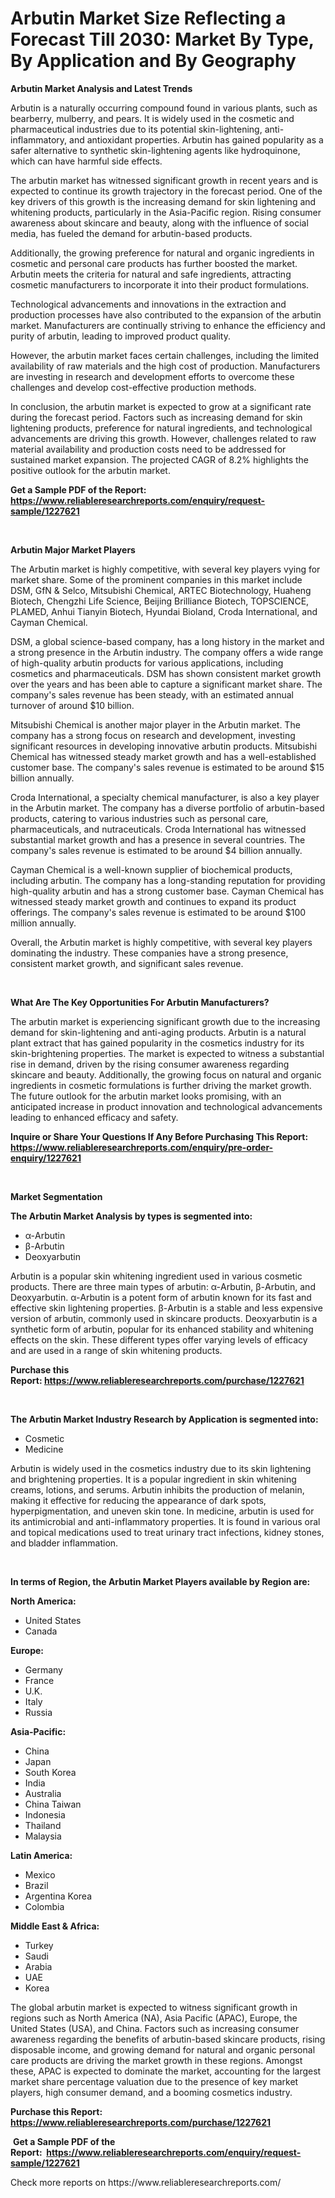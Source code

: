 <p><h1>Arbutin Market Size Reflecting a Forecast Till 2030: Market By Type, By Application and By Geography</h1></p><p><strong>Arbutin Market Analysis and Latest Trends</strong></p>
<p><p>Arbutin is a naturally occurring compound found in various plants, such as bearberry, mulberry, and pears. It is widely used in the cosmetic and pharmaceutical industries due to its potential skin-lightening, anti-inflammatory, and antioxidant properties. Arbutin has gained popularity as a safer alternative to synthetic skin-lightening agents like hydroquinone, which can have harmful side effects.</p><p>The arbutin market has witnessed significant growth in recent years and is expected to continue its growth trajectory in the forecast period. One of the key drivers of this growth is the increasing demand for skin lightening and whitening products, particularly in the Asia-Pacific region. Rising consumer awareness about skincare and beauty, along with the influence of social media, has fueled the demand for arbutin-based products.</p><p>Additionally, the growing preference for natural and organic ingredients in cosmetic and personal care products has further boosted the market. Arbutin meets the criteria for natural and safe ingredients, attracting cosmetic manufacturers to incorporate it into their product formulations.</p><p>Technological advancements and innovations in the extraction and production processes have also contributed to the expansion of the arbutin market. Manufacturers are continually striving to enhance the efficiency and purity of arbutin, leading to improved product quality.</p><p>However, the arbutin market faces certain challenges, including the limited availability of raw materials and the high cost of production. Manufacturers are investing in research and development efforts to overcome these challenges and develop cost-effective production methods.</p><p>In conclusion, the arbutin market is expected to grow at a significant rate during the forecast period. Factors such as increasing demand for skin lightening products, preference for natural ingredients, and technological advancements are driving this growth. However, challenges related to raw material availability and production costs need to be addressed for sustained market expansion. The projected CAGR of 8.2% highlights the positive outlook for the arbutin market.</p></p>
<p><strong>Get a Sample PDF of the Report:&nbsp; <a href="https://www.reliableresearchreports.com/enquiry/request-sample/1227621">https://www.reliableresearchreports.com/enquiry/request-sample/1227621</a></strong></p>
<p>&nbsp;</p>
<p><strong>Arbutin Major Market Players</strong></p>
<p><p>The Arbutin market is highly competitive, with several key players vying for market share. Some of the prominent companies in this market include DSM, GfN & Selco, Mitsubishi Chemical, ARTEC Biotechnology, Huaheng Biotech, Chengzhi Life Science, Beijing Brilliance Biotech, TOPSCIENCE, PLAMED, Anhui Tianyin Biotech, Hyundai Bioland, Croda International, and Cayman Chemical.</p><p>DSM, a global science-based company, has a long history in the market and a strong presence in the Arbutin industry. The company offers a wide range of high-quality arbutin products for various applications, including cosmetics and pharmaceuticals. DSM has shown consistent market growth over the years and has been able to capture a significant market share. The company's sales revenue has been steady, with an estimated annual turnover of around $10 billion.</p><p>Mitsubishi Chemical is another major player in the Arbutin market. The company has a strong focus on research and development, investing significant resources in developing innovative arbutin products. Mitsubishi Chemical has witnessed steady market growth and has a well-established customer base. The company's sales revenue is estimated to be around $15 billion annually.</p><p>Croda International, a specialty chemical manufacturer, is also a key player in the Arbutin market. The company has a diverse portfolio of arbutin-based products, catering to various industries such as personal care, pharmaceuticals, and nutraceuticals. Croda International has witnessed substantial market growth and has a presence in several countries. The company's sales revenue is estimated to be around $4 billion annually.</p><p>Cayman Chemical is a well-known supplier of biochemical products, including arbutin. The company has a long-standing reputation for providing high-quality arbutin and has a strong customer base. Cayman Chemical has witnessed steady market growth and continues to expand its product offerings. The company's sales revenue is estimated to be around $100 million annually.</p><p>Overall, the Arbutin market is highly competitive, with several key players dominating the industry. These companies have a strong presence, consistent market growth, and significant sales revenue.</p></p>
<p>&nbsp;</p>
<p><strong>What Are The Key Opportunities For Arbutin Manufacturers?</strong></p>
<p><p>The arbutin market is experiencing significant growth due to the increasing demand for skin-lightening and anti-aging products. Arbutin is a natural plant extract that has gained popularity in the cosmetics industry for its skin-brightening properties. The market is expected to witness a substantial rise in demand, driven by the rising consumer awareness regarding skincare and beauty. Additionally, the growing focus on natural and organic ingredients in cosmetic formulations is further driving the market growth. The future outlook for the arbutin market looks promising, with an anticipated increase in product innovation and technological advancements leading to enhanced efficacy and safety.</p></p>
<p><strong>Inquire or Share Your Questions If Any Before Purchasing This Report: <a href="https://www.reliableresearchreports.com/enquiry/pre-order-enquiry/1227621">https://www.reliableresearchreports.com/enquiry/pre-order-enquiry/1227621</a></strong></p>
<p>&nbsp;</p>
<p><strong>Market Segmentation</strong></p>
<p><strong>The Arbutin Market Analysis by types is segmented into:</strong></p>
<p><ul><li>α-Arbutin</li><li>β-Arbutin</li><li>Deoxyarbutin</li></ul></p>
<p><p>Arbutin is a popular skin whitening ingredient used in various cosmetic products. There are three main types of arbutin: α-Arbutin, β-Arbutin, and Deoxyarbutin. α-Arbutin is a potent form of arbutin known for its fast and effective skin lightening properties. β-Arbutin is a stable and less expensive version of arbutin, commonly used in skincare products. Deoxyarbutin is a synthetic form of arbutin, popular for its enhanced stability and whitening effects on the skin. These different types offer varying levels of efficacy and are used in a range of skin whitening products.</p></p>
<p><strong>Purchase this Report:&nbsp;<a href="https://www.reliableresearchreports.com/purchase/1227621">https://www.reliableresearchreports.com/purchase/1227621</a></strong></p>
<p>&nbsp;</p>
<p><strong>The Arbutin Market Industry Research by Application is segmented into:</strong></p>
<p><ul><li>Cosmetic</li><li>Medicine</li></ul></p>
<p><p>Arbutin is widely used in the cosmetics industry due to its skin lightening and brightening properties. It is a popular ingredient in skin whitening creams, lotions, and serums. Arbutin inhibits the production of melanin, making it effective for reducing the appearance of dark spots, hyperpigmentation, and uneven skin tone. In medicine, arbutin is used for its antimicrobial and anti-inflammatory properties. It is found in various oral and topical medications used to treat urinary tract infections, kidney stones, and bladder inflammation.</p></p>
<p>&nbsp;</p>
<p><strong>In terms of Region, the Arbutin Market Players available by Region are:</strong></p>
<p>
    <p> <strong> North America: </strong>
        <ul>
            <li>United States</li>
            <li>Canada</li>
        </ul>
        </p> 
    <p> <strong> Europe: </strong>
        <ul>
            <li>Germany</li>
            <li>France</li>
            <li>U.K.</li>
            <li>Italy</li>
            <li>Russia</li>
        </ul>
        </p> 
    <p> <strong> Asia-Pacific: </strong>
        <ul>
            <li>China</li>
            <li>Japan</li>
            <li>South Korea</li>
            <li>India</li>
            <li>Australia</li>
            <li>China Taiwan</li>
            <li>Indonesia</li>
            <li>Thailand</li>
            <li>Malaysia</li>
        </ul>
        </p> 
    <p> <strong> Latin America: </strong>
        <ul>
            <li>Mexico</li>
            <li>Brazil</li>
            <li>Argentina Korea</li>
            <li>Colombia</li>
        </ul>
        </p> 
    <p> <strong> Middle East & Africa: </strong>
        <ul>
            <li>Turkey</li>
            <li>Saudi</li>
            <li>Arabia</li>
            <li>UAE</li>
            <li>Korea</li>
        </ul>
    </p>
    </p>
<p><p>The global arbutin market is expected to witness significant growth in regions such as North America (NA), Asia Pacific (APAC), Europe, the United States (USA), and China. Factors such as increasing consumer awareness regarding the benefits of arbutin-based skincare products, rising disposable income, and growing demand for natural and organic personal care products are driving the market growth in these regions. Amongst these, APAC is expected to dominate the market, accounting for the largest market share percentage valuation due to the presence of key market players, high consumer demand, and a booming cosmetics industry.</p></p>
<p><strong>Purchase this Report: <a href="https://www.reliableresearchreports.com/purchase/1227621">https://www.reliableresearchreports.com/purchase/1227621</a></strong></p>
<p>&nbsp;<strong>Get a Sample PDF of the Report:&nbsp;&nbsp;<a href="https://www.reliableresearchreports.com/enquiry/request-sample/1227621">https://www.reliableresearchreports.com/enquiry/request-sample/1227621</a></strong></p>
<p><strong></strong></p>
<p>Check more reports on https://www.reliableresearchreports.com/</p>